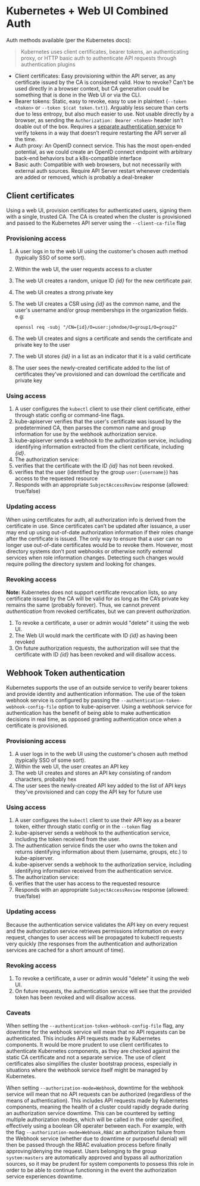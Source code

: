 # Kubernetes + Web UI Combined Auth

Auth methods available (per the Kubernetes docs):

> Kubernetes uses client certificates, bearer tokens, an authenticating proxy, or HTTP basic auth to authenticate API requests through authentication plugins

* Client certificates: Easy provisioning within the API server, as any certificate issued by the CA is considered valid. How to revoke? Can't be used directly in a browser context, but CA generation could be something that is done in the Web UI or via the CLI.
* Bearer tokens: Static, easy to revoke, easy to use in plaintext (`--token <token>` or `--token $(cat token.txt)`). Arguably less secure than certs due to less entropy, but also much easier to use. Not usable directly by a browser, as sending the `Authorization: Bearer <token>` header isn't doable out of the box. Requires a [separate authentication service](#webhook-token-authentication) to verify tokens in a way that doesn’t require restarting the API server all the time.
* Auth proxy: An OpenID connect service. This has the most open-ended potential, as we could create an OpenID connect endpoint with arbitrary back-end behaviors but a k8s-compatible interface
* Basic auth: Compatible with web browsers, but not necessarily with external auth sources. Require API Server restart whenever credentials are added or removed, which is probably a deal-breaker

## Client certificates

Using a web UI, provision certificates for authenticated users, signing them with a single, trusted CA. The CA is created when the cluster is provisioned and passed to the Kubernetes API server using the `--client-ca-file` flag

### Provisioning access

1. A user logs in to the web UI using the customer's chosen auth method (typically SSO of some sort).
1. Within the web UI, the user requests access to a cluster
  1. The web UI creates a random, unique ID _{id}_ for the new certificate pair.
  1. The web UI creates a strong private key
  1. The web UI creates a CSR using _{id}_ as the common name, and the user's username and/or group memberships in the organization fields. e.g:

      ```
      openssl req -subj "/CN={id}/O=user:johndoe/O=group1/O=group2"
      ```

  1. The web UI creates and signs a certificate and sends the certificate and private key to the user
  1. The web UI stores _{id}_ in a list as an indicator that it is a valid certificate
1. The user sees the newly-created certificate added to the list of certificates they've provisioned and can download the certificate and private key

### Using access

1. A user configures the `kubectl` client to use their client certificate, either through static config or command-line flags.
1. kube-apiserver verifies that the user's certificate was issued by the predetermined CA, then parses the common name and group information for use by the webhook authorization service.
1. kube-apiserver sends a webhook to the authorization service, including identifying information extracted from the client certificate, including _{id}_.
1. The authorization service:
  1. verifies that the certificate with the ID _{id}_ has not been revoked.
  1. verifies that the user (identified by the group `user:{username}`) has access to the requested resource
  1. Responds with an appropriate `SubjectAccessReview` response (allowed: true/false)

### Updating access

When using certificates for auth, all authorization info is derived from the certificate in use. Since certificates can’t be updated after issuance, a user may end up using out-of-date authorization information if their roles change after the certificate is issued. The only way to ensure that a user can no longer use out-of-date certificates would be to revoke them. However, most directory systems don’t post webhooks or otherwise notify external services when role information changes. Detecting such changes would require polling the directory system and looking for changes.

### Revoking access

**Note:** Kubernetes does not support certificate revocation lists, so any certificate issued by the CA will be valid for as long as the CA’s private key remains the same (probably forever). Thus, we cannot prevent _authentication_ from revoked certificates, but we can prevent _authorization_.

1. To revoke a certificate, a user or admin would "delete" it using the web UI.
1. The Web UI would mark the certificate with ID _{id}_ as having been revoked
1. On future authorization requests, the authorization will see that the certificate with ID _{id}_ has been revoked and will disallow access.

## Webhook Token authentication

Kubernetes supports the use of an outside service to verify bearer tokens and provide identity and authentication information. The use of the token webhook service is configured by passing the `--authentication-token-webhook-config-file` option to kube-apiserver. Using a webhook service for authentication has the benefit of being able to make authentication decisions in real time, as opposed granting authentication once when a certificate is provisioned.

### Provisioning access

1. A user logs in to the web UI using the customer's chosen auth method (typically SSO of some sort).
1. Within the web UI, the user creates an API key
1. The web UI creates and stores an API key consisting of random characters, probably hex
1. The user sees the newly-created API key added to the list of API keys they've provisioned and can copy the API key for future use

### Using access

1. A user configures the `kubectl` client to use their API key as a bearer token, either through static config or in the `--token` flag
1. kube-apiserver sends a webhook to the authentication service, including the token received from the user.
  1. The authentication service finds the user who owns the token and returns identifying information about them (username, groups, etc.) to kube-apiserver.
1. kube-apiserver sends a webhook to the authorization service, including identifying information received from the authentication service.
1. The authorization service:
  1. verifies that the user has access to the requested resource
  1. Responds with an appropriate `SubjectAccessReview` response (allowed: true/false)

### Updating access

Because the authentication service validates the API key on every request and the authorization service retrieves permissions information on every request, changes to user access will be propagated to kubectl requests very quickly (the responses from the authentication and authorization services are cached for a short amount of time).

### Revoking access

1. To revoke a certificate, a user or admin would "delete" it using the web UI.
1. On future requests, the authentication service will see that the provided token has been revoked and will disallow access.

### Caveats

When setting the `--authentication-token-webhook-config-file` flag, any downtime for the webhook service will mean that no API requests can be authenticated. This includes API requests made by Kubernetes components. It would be more prudent to use client certificates to authenticate Kubernetes components, as they are checked against the static CA certificate and not a separate service. The use of client certificates also simplifies the cluster bootstrap process, especially in situations where the webhook service itself might be managed by Kubernetes.

When setting `--authorization-mode=Webhook`, downtime for the webhook service will mean that no API requests can be authorized (regardless of the means of authentication). This includes API requests made by Kubernetes components, meaning the health of a cluster could rapidly degrade during an authorization service downtime. This can be countered by setting multiple authorization modes, which will be called in the order specified, effectively using a boolean OR operater between each. For example, with the flag `--authorization-mode=Webhook,RBAC` an authorization failure from the Webhook service (whether due to downtime or purposeful denial) will then be passed through the RBAC evaluation process before finally approving/denying the request. Users belonging to the group `system:masters` are automatically approved and bypass all authorization sources, so it may be prudent for system components to possess this role in order to be able to continue functioning in the event the authorization service experiences downtime.
